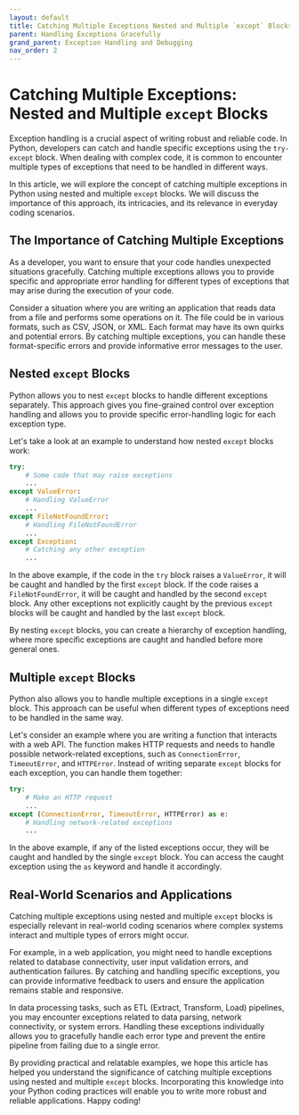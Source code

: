 ```yaml
---
layout: default
title: Catching Multiple Exceptions Nested and Multiple `except` Blocks
parent: Handling Exceptions Gracefully
grand_parent: Exception Handling and Debugging
nav_order: 2
---
```

# Catching Multiple Exceptions: Nested and Multiple `except` Blocks

Exception handling is a crucial aspect of writing robust and reliable code. In Python, developers can catch and handle specific exceptions using the `try-except` block. When dealing with complex code, it is common to encounter multiple types of exceptions that need to be handled in different ways.

In this article, we will explore the concept of catching multiple exceptions in Python using nested and multiple `except` blocks. We will discuss the importance of this approach, its intricacies, and its relevance in everyday coding scenarios.

## The Importance of Catching Multiple Exceptions

As a developer, you want to ensure that your code handles unexpected situations gracefully. Catching multiple exceptions allows you to provide specific and appropriate error handling for different types of exceptions that may arise during the execution of your code.

Consider a situation where you are writing an application that reads data from a file and performs some operations on it. The file could be in various formats, such as CSV, JSON, or XML. Each format may have its own quirks and potential errors. By catching multiple exceptions, you can handle these format-specific errors and provide informative error messages to the user.

## Nested `except` Blocks

Python allows you to nest `except` blocks to handle different exceptions separately. This approach gives you fine-grained control over exception handling and allows you to provide specific error-handling logic for each exception type.

Let's take a look at an example to understand how nested `except` blocks work:

```python
try:
    # Some code that may raise exceptions
    ...
except ValueError:
    # Handling ValueError
    ...
except FileNotFoundError:
    # Handling FileNotFoundError
    ...
except Exception:
    # Catching any other exception
    ...
```

In the above example, if the code in the `try` block raises a `ValueError`, it will be caught and handled by the first `except` block. If the code raises a `FileNotFoundError`, it will be caught and handled by the second `except` block. Any other exceptions not explicitly caught by the previous `except` blocks will be caught and handled by the last `except` block.

By nesting `except` blocks, you can create a hierarchy of exception handling, where more specific exceptions are caught and handled before more general ones.

## Multiple `except` Blocks

Python also allows you to handle multiple exceptions in a single `except` block. This approach can be useful when different types of exceptions need to be handled in the same way.

Let's consider an example where you are writing a function that interacts with a web API. The function makes HTTP requests and needs to handle possible network-related exceptions, such as `ConnectionError`, `TimeoutError`, and `HTTPError`. Instead of writing separate `except` blocks for each exception, you can handle them together:

```python
try:
    # Make an HTTP request
    ...
except (ConnectionError, TimeoutError, HTTPError) as e:
    # Handling network-related exceptions
    ...
```

In the above example, if any of the listed exceptions occur, they will be caught and handled by the single `except` block. You can access the caught exception using the `as` keyword and handle it accordingly.

## Real-World Scenarios and Applications

Catching multiple exceptions using nested and multiple `except` blocks is especially relevant in real-world coding scenarios where complex systems interact and multiple types of errors might occur.

For example, in a web application, you might need to handle exceptions related to database connectivity, user input validation errors, and authentication failures. By catching and handling specific exceptions, you can provide informative feedback to users and ensure the application remains stable and responsive.

In data processing tasks, such as ETL (Extract, Transform, Load) pipelines, you may encounter exceptions related to data parsing, network connectivity, or system errors. Handling these exceptions individually allows you to gracefully handle each error type and prevent the entire pipeline from failing due to a single error.

By providing practical and relatable examples, we hope this article has helped you understand the significance of catching multiple exceptions using nested and multiple `except` blocks. Incorporating this knowledge into your Python coding practices will enable you to write more robust and reliable applications. Happy coding!